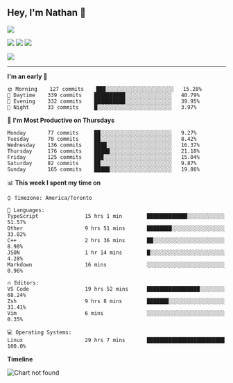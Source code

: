## Hey, I'm Nathan 👋

![](https://visitor-badge.laobi.icu/badge?page_id=nathan13888.visiter.badge)

[![](https://img.shields.io/badge/OS-Ubuntu-blue?style=flat-square&logo=ubuntu&logoColor=white)](https://en.wikipedia.org/wiki/Linux)
[![](https://img.shields.io/badge/Editor-VSCodeInsiders-blue?style=flat-square&logo=visual-studio-code&logoColor=white)](https://code.visualstudio.com/)
[![](https://img.shields.io/badge/Editor-Neovim-blue?style=flat-square&logo=vim&logoColor=white)](https://github.com/neovim/neovim)

![](https://github-readme-stats.vercel.app/api?username=Nathan13888&show_icons=true&theme=dracula&hide=stars&count_private=true)

---

<!--START_SECTION:waka-->
**I'm an early 🐤** 

```text
🌞 Morning    127 commits    ███░░░░░░░░░░░░░░░░░░░░░░   15.28% 
🌆 Daytime    339 commits    ██████████░░░░░░░░░░░░░░░   40.79% 
🌃 Evening    332 commits    ██████████░░░░░░░░░░░░░░░   39.95% 
🌙 Night      33 commits     █░░░░░░░░░░░░░░░░░░░░░░░░   3.97%

```
📅 **I'm Most Productive on Thursdays** 

```text
Monday       77 commits     ██░░░░░░░░░░░░░░░░░░░░░░░   9.27% 
Tuesday      70 commits     ██░░░░░░░░░░░░░░░░░░░░░░░   8.42% 
Wednesday    136 commits    ████░░░░░░░░░░░░░░░░░░░░░   16.37% 
Thursday     176 commits    █████░░░░░░░░░░░░░░░░░░░░   21.18% 
Friday       125 commits    ███░░░░░░░░░░░░░░░░░░░░░░   15.04% 
Saturday     82 commits     ██░░░░░░░░░░░░░░░░░░░░░░░   9.87% 
Sunday       165 commits    █████░░░░░░░░░░░░░░░░░░░░   19.86%

```


📊 **This week I spent my time on** 

```text
⌚︎ Timezone: America/Toronto

💬 Languages: 
TypeScript               15 hrs 1 min        █████████████░░░░░░░░░░░░   51.57% 
Other                    9 hrs 51 mins       ████████░░░░░░░░░░░░░░░░░   33.82% 
C++                      2 hrs 36 mins       ██░░░░░░░░░░░░░░░░░░░░░░░   8.98% 
JSON                     1 hr 14 mins        █░░░░░░░░░░░░░░░░░░░░░░░░   4.28% 
Markdown                 16 mins             ░░░░░░░░░░░░░░░░░░░░░░░░░   0.96%

🔥 Editors: 
VS Code                  19 hrs 52 mins      █████████████████░░░░░░░░   68.24% 
Zsh                      9 hrs 8 mins        ███████░░░░░░░░░░░░░░░░░░   31.41% 
Vim                      6 mins              ░░░░░░░░░░░░░░░░░░░░░░░░░   0.35%

💻 Operating Systems: 
Linux                    29 hrs 7 mins       █████████████████████████   100.0%

```

**Timeline**

![Chart not found](https://github.com/Nathan13888/Nathan13888/blob/master/charts/bar_graph.png) 


<!--END_SECTION:waka-->
